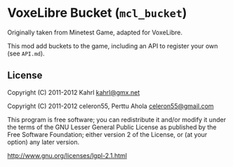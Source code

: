 # VoxeLibre Bucket (`mcl_bucket`)
Originally taken from Minetest Game, adapted for VoxeLibre.

This mod add buckets to the game, including an API to register your own (see `API.md`).

## License

Copyright (C) 2011-2012 Kahrl <kahrl@gmx.net>

Copyright (C) 2011-2012 celeron55, Perttu Ahola <celeron55@gmail.com>

This program is free software; you can redistribute it and/or modify
it under the terms of the GNU Lesser General Public License as published by
the Free Software Foundation; either version 2 of the License, or
(at your option) any later version.

http://www.gnu.org/licenses/lgpl-2.1.html


